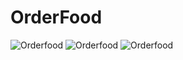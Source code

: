 # OrderFood

![Orderfood](./build/1order.png)
![Orderfood](./build/2order.png)
![Orderfood](./build/3order.png)